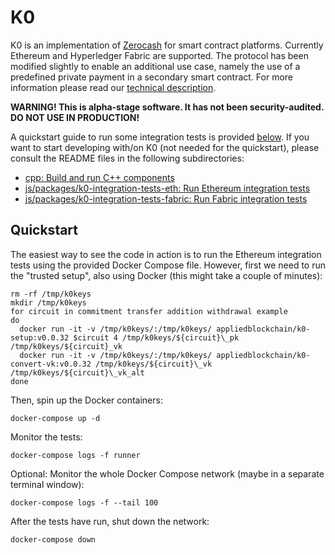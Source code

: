 # K0

K0 is an implementation of [Zerocash](http://zerocash-project.org/) for smart contract platforms. Currently Ethereum and Hyperledger Fabric are supported. The protocol has been modified slightly to enable an additional use case, namely the use of a predefined private payment in a secondary smart contract. For more information please read our [technical description](https://appliedblockchain.com/k0.pdf).

__WARNING! This is alpha-stage software. It has not been security-audited. DO NOT USE IN PRODUCTION!__

A quickstart guide to run some integration tests is provided [below](#quickstart). If you want to start developing with/on K0 (not needed for the quickstart), please consult the README files in the following subdirectories:
- [cpp: Build and run C++ components](cpp)
- [js/packages/k0-integration-tests-eth: Run Ethereum integration tests](js/packages/k0-integration-tests-eth)
- [js/packages/k0-integration-tests-fabric: Run Fabric integration tests](js/packages/k0-integration-tests-fabric)

## Quickstart

The easiest way to see the code in action is to run the Ethereum integration tests using the provided Docker Compose file. However, first we need to run the "trusted setup", also using Docker (this might take a couple of minutes):

```
rm -rf /tmp/k0keys
mkdir /tmp/k0keys
for circuit in commitment transfer addition withdrawal example
do
  docker run -it -v /tmp/k0keys/:/tmp/k0keys/ appliedblockchain/k0-setup:v0.0.32 $circuit 4 /tmp/k0keys/${circuit}\_pk /tmp/k0keys/${circuit}_vk
  docker run -it -v /tmp/k0keys/:/tmp/k0keys/ appliedblockchain/k0-convert-vk:v0.0.32 /tmp/k0keys/${circuit}\_vk /tmp/k0keys/${circuit}\_vk_alt
done
```

Then, spin up the Docker containers:

```
docker-compose up -d
```

Monitor the tests:
```
docker-compose logs -f runner
```

Optional: Monitor the whole Docker Compose network (maybe in a separate terminal window):
```
docker-compose logs -f --tail 100
```

After the tests have run, shut down the network:
```
docker-compose down
```